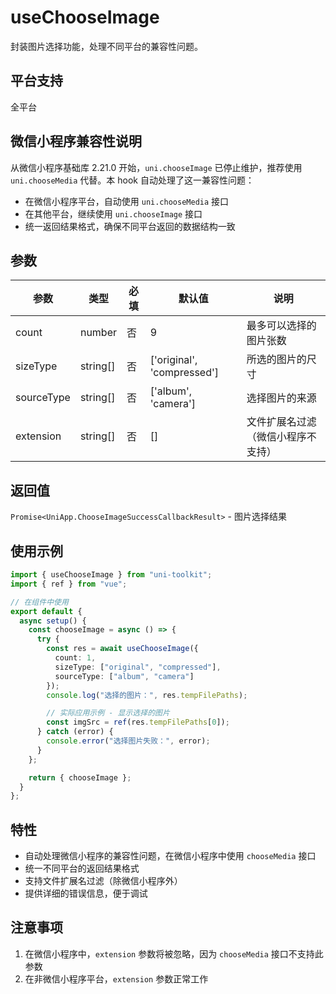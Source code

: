 # useChooseImage

封装图片选择功能，处理不同平台的兼容性问题。

## 平台支持

全平台

## 微信小程序兼容性说明

从微信小程序基础库 2.21.0 开始，`uni.chooseImage` 已停止维护，推荐使用 `uni.chooseMedia` 代替。本 hook 自动处理了这一兼容性问题：

- 在微信小程序平台，自动使用 `uni.chooseMedia` 接口
- 在其他平台，继续使用 `uni.chooseImage` 接口
- 统一返回结果格式，确保不同平台返回的数据结构一致

## 参数

| 参数       | 类型     | 必填 | 默认值                     | 说明                               |
| ---------- | -------- | ---- | -------------------------- | ---------------------------------- |
| count      | number   | 否   | 9                          | 最多可以选择的图片张数             |
| sizeType   | string[] | 否   | ['original', 'compressed'] | 所选的图片的尺寸                   |
| sourceType | string[] | 否   | ['album', 'camera']        | 选择图片的来源                     |
| extension  | string[] | 否   | []                         | 文件扩展名过滤（微信小程序不支持） |

## 返回值

`Promise<UniApp.ChooseImageSuccessCallbackResult>` - 图片选择结果

## 使用示例

```typescript
import { useChooseImage } from "uni-toolkit";
import { ref } from "vue";

// 在组件中使用
export default {
  async setup() {
    const chooseImage = async () => {
      try {
        const res = await useChooseImage({
          count: 1,
          sizeType: ["original", "compressed"],
          sourceType: ["album", "camera"]
        });
        console.log("选择的图片：", res.tempFilePaths);

        // 实际应用示例 - 显示选择的图片
        const imgSrc = ref(res.tempFilePaths[0]);
      } catch (error) {
        console.error("选择图片失败：", error);
      }
    };

    return { chooseImage };
  }
};
```

## 特性

- 自动处理微信小程序的兼容性问题，在微信小程序中使用 `chooseMedia` 接口
- 统一不同平台的返回结果格式
- 支持文件扩展名过滤（除微信小程序外）
- 提供详细的错误信息，便于调试

## 注意事项

1. 在微信小程序中，`extension` 参数将被忽略，因为 `chooseMedia` 接口不支持此参数
2. 在非微信小程序平台，`extension` 参数正常工作
